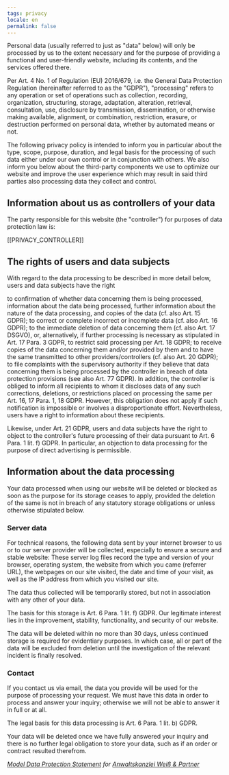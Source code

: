 ```yaml
---
tags: privacy
locale: en
permalink: false
---
```

Personal data (usually referred to just as "data" below) will only be processed by us to the extent necessary and for the purpose of providing a functional and user-friendly website, including its contents, and the services offered there.

Per Art. 4 No. 1 of Regulation (EU) 2016/679, i.e. the General Data Protection Regulation (hereinafter referred to as the "GDPR"), "processing" refers to any operation or set of operations such as collection, recording, organization, structuring, storage, adaptation, alteration, retrieval, consultation, use, disclosure by transmission, dissemination, or otherwise making available, alignment, or combination, restriction, erasure, or destruction performed on personal data, whether by automated means or not.

The following privacy policy is intended to inform you in particular about the type, scope, purpose, duration, and legal basis for the processing of such data either under our own control or in conjunction with others. We also inform you below about the third-party components we use to optimize our website and improve the user experience which may result in said third parties also processing data they collect and control.

## Information about us as controllers of your data

The party responsible for this website (the "controller") for purposes of data protection law is:

<div>[[PRIVACY_CONTROLLER]]</div>

## The rights of users and data subjects
With regard to the data processing to be described in more detail below, users and data subjects have the right

to confirmation of whether data concerning them is being processed, information about the data being processed, further information about the nature of the data processing, and copies of the data (cf. also Art. 15 GDPR);
to correct or complete incorrect or incomplete data (cf. also Art. 16 GDPR);
to the immediate deletion of data concerning them (cf. also Art. 17 DSGVO), or, alternatively, if further processing is necessary as stipulated in Art. 17 Para. 3 GDPR, to restrict said processing per Art. 18 GDPR;
to receive copies of the data concerning them and/or provided by them and to have the same transmitted to other providers/controllers (cf. also Art. 20 GDPR);
to file complaints with the supervisory authority if they believe that data concerning them is being processed by the controller in breach of data protection provisions (see also Art. 77 GDPR).
In addition, the controller is obliged to inform all recipients to whom it discloses data of any such corrections, deletions, or restrictions placed on processing the same per Art. 16, 17 Para. 1, 18 GDPR. However, this obligation does not apply if such notification is impossible or involves a disproportionate effort. Nevertheless, users have a right to information about these recipients.

Likewise, under Art. 21 GDPR, users and data subjects have the right to object to the controller's future processing of their data pursuant to Art. 6 Para. 1 lit. f) GDPR. In particular, an objection to data processing for the purpose of direct advertising is permissible.

## Information about the data processing
Your data processed when using our website will be deleted or blocked as soon as the purpose for its storage ceases to apply, provided the deletion of the same is not in breach of any statutory storage obligations or unless otherwise stipulated below.

### Server data
For technical reasons, the following data sent by your internet browser to us or to our server provider will be collected, especially to ensure a secure and stable website: These server log files record the type and version of your browser, operating system, the website from which you came (referrer URL), the webpages on our site visited, the date and time of your visit, as well as the IP address from which you visited our site.

The data thus collected will be temporarily stored, but not in association with any other of your data.

The basis for this storage is Art. 6 Para. 1 lit. f) GDPR. Our legitimate interest lies in the improvement, stability, functionality, and security of our website.

The data will be deleted within no more than 30 days, unless continued storage is required for evidentiary purposes. In which case, all or part of the data will be excluded from deletion until the investigation of the relevant incident is finally resolved.

### Contact
If you contact us via email, the data you provide will be used for the purpose of processing your request. We must have this data in order to process and answer your inquiry; otherwise we will not be able to answer it in full or at all.

The legal basis for this data processing is Art. 6 Para. 1 lit. b) GDPR.

Your data will be deleted once we have fully answered your inquiry and there is no further legal obligation to store your data, such as if an order or contract resulted therefrom.

*[Model Data Protection Statement](https://www.ratgeberrecht.eu/leistungen/muster-datenschutzerklaerung.html) for [Anwaltskanzlei Weiß & Partner](https://www.ratgeberrecht.eu/)*
